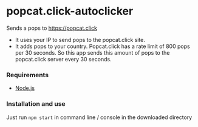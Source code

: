 # popcat.click-autoclicker
Sends a pops to https://popcat.click

* It uses your IP to send pops to the popcat.click site. 
* It adds pops to your country.
Popcat.click has a rate limit of 800 pops per 30 seconds. So this app sends this amount of pops to the popcat.click server every 30 seconds.
### Requirements
* [Node.js](https://nodejs.dev/)
### Installation and use
Just run ``npm start`` in command line / console in the downloaded directory
